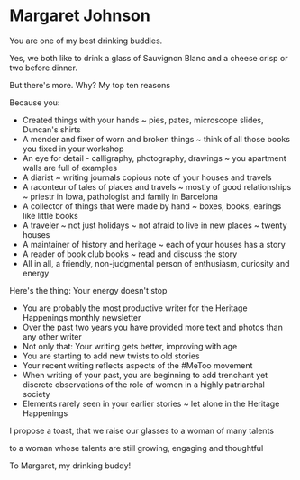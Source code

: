 # Margaret Johnson

You are one of my best drinking buddies.

Yes, we both like to drink a glass of Sauvignon Blanc and a cheese crisp or two before dinner.

But there's more. Why? My top ten reasons

Because you:

* Created things with your hands ~ pies, pates, microscope slides, Duncan's shirts
* A mender and fixer of worn and broken things ~ think of all those books you fixed in your workshop
* An eye for detail - calligraphy, photography, drawings ~ you apartment walls are full of examples
* A diarist ~ writing journals copious note of your houses and travels
* A raconteur of tales of places and travels ~ mostly of good relationships ~ priestr in Iowa, pathologist and family in Barcelona
* A collector of things that were made by hand ~ boxes, books, earings like little books
* A traveler ~ not just holidays ~ not afraid to live in new places ~ twenty houses
* A maintainer of history and heritage ~ each of your houses has a story
* A reader of book club books ~ read and discuss the story
* All in all, a friendly, non-judgmental person of enthusiasm, curiosity and energy

Here's the thing: Your energy doesn't stop

* You are probably the most productive writer for the Heritage Happenings monthly newsletter
* Over the past two years you have provided more text and photos than any other writer
* Not only that: Your writing gets better, improving with age
* You are starting to add new twists to old stories
* Your recent writing reflects aspects of the #MeToo movement
* When writing of your past, you are beginning to add trenchant yet discrete observations of the role of women in a highly patriarchal society
* Elements rarely seen in your earlier stories ~ let alone in the Heritage Happenings

I propose a toast, that we raise our glasses to a woman of many talents

to a woman whose talents are still growing, engaging and thoughtful

To Margaret, my drinking buddy!




